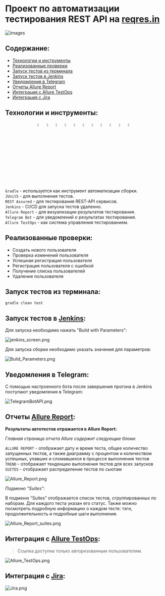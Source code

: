 # Проект по  автоматизации тестирования REST API на [reqres.in]([https://siberianhealth.com/ru](https://reqres.in/))

![images](media/logo/reqres_logo.png)
## Содержание:
+ [Технологии и инструменты](#Технологии-и-инструменты)
+ [Реализованные проверки](#Реализованные-проверки)
+ [Запуск тестов из терминала](#Запуск-тестов-терминала)
+ [Запуск тестов в Jenkins](#Запуск-тестов-Jenkins)
+ [Уведомления в Telegram](#Уведомления-Telegram)
+ [Отчеты Allure Report](#Отчеты-Allure-Repor)
+ [Интеграция с Allure TestOps](#Интеграция-Allure-TestOps)
+ [Интеграция с Jira](#Интеграция-Jira)

## <a name="Технологии-и-инструменты">Технологии и инструменты:</a>
<p  align="center">
  <code><img width="5%" title="IntelliJ IDEA" src="./media/logo/IDEA-logo.svg"></code>
  <code><img width="5%" title="Java" src="./media/logo/java-logo.svg"></code>
  <code><img width="5%" title="REST-Assured" src="./media/logo/rest-assured-logo.svg"></code>
  <code><img width="5%" title="Gradle" src="./media/logo/gradle-logo.svg"></code>
  <code><img width="5%" title="JUnit5" src="./media/logo/junit5-logo.svg"></code>
  <code><img width="5%" title="Allure Report" src="./media/logo/allure-Report-logo.svg"></code>
  <code><img width="5%" title="Allure TestOps" src="./media/logo/allure-ee-logo.svg"></code>
  <code><img width="5%" title="Github" src="./media/logo/git-logo.svg"></code>
  <code><img width="5%" title="Jenkins" src="./media/logo/jenkins-logo.svg"></code>
  <code><img width="5%" title="Jira" src="./media/logo/jira-logo.svg"></code>
  <code><img width="5%" title="Telegram" src="./media/logo/Telegram.svg"></code>
</p>

`Gradle` - используется как инструмент автоматизации сборки.  \
`JUnit5` - для выполнения тестов.\
`REST Assured` - для тестирования REST-API сервисов.\
`Jenkins` - CI/CD для запуска тестов удаленно.\
`Allure Report` - для визуализации результатов тестирования.\
`Telegram Bot` - для уведомлений о результатах тестирования.\
`Allure TestOps` - как система управления тестированием.

## <a name="Реализованные-проверки">Реализованные проверки:</a>
- Создать нового пользователя
- Проверка изменений пользователя
- Успешная регистрация пользователя
- Регистрация пользователя с ошибкой
- Получение списка пользователей
- Удаление пользователя

## <a name="Запуск-тестов-терминала">Запуск тестов из терминала:</a>

```
gradle clean test  
```

## <a name="Запуск-тестов-Jenkins">Запуск тестов в [Jenkins](https://jenkins.autotests.cloud/job/sveta_qa_guru_REST-API/):</a>

Для запуска необходимо нажать "Build with Parameters":

![jenkins_screen.png](media/screen/jenkins_screen.png)

Для запуска сборки необходимо указать значения для параметров:

![Build_Parameters.png](media/screen/Build_Parameters.png)


## <a name="Уведомления-Telegram">Уведомления в Telegram:</a>

С помощью настроенного бота после завершения прогона в Jenkins поступают уведомления в Telegram:

![TelegramBotAPI.png](media/screen/TelegramBotAPI.png)

## <a name="Отчеты-Allure-Repor">Отчеты [Allure Report](https://jenkins.autotests.cloud/job/sveta_qa_guru_REST-API/allure/):</a>

<b>Результаты автотестов отражается в Allure Report: </b>  

*Главная страница отчета Allure содержит следующие блоки:*

`ALLURE REPORT` - отображает дату и время теста, общее количество запущенных тестов, а также диаграмму с процентом и количеством успешных, упавших и сломавшихся в процессе выполнения тестов    \
`TREND` -  отображает тенденцию выполнения тестов для всех запусков   \
`SUITES` - отображает распределение тестов по сьютам   

![Allure_Report.png](media/screen/Allure_Report.png) 

*Подменю "Suites":*

В подменю “Suites” отображается список тестов, сгруппированных по наборам. Для каждого теста указан его статус. Также можно посмотреть подробную информацию о каждом тесте: тэги, продолжительность и подробные шаги выполнения.

![Allure_Report_suites.png](media/screen/Allure_Report_suites.png) 

## <a name="Интеграция-Allure-TestOps">Интеграция с [Allure TestOps](https://allure.autotests.cloud/project/3800/dashboards):</a>
> Ссылка доступна только авторизованным пользователям.

![Allure_TestOps.png](media/screen/Allure_TestOps.png) 

## <a name="Интеграция-Jira">Интеграция с [Jira](https://jira.autotests.cloud/browse/HOMEWORK-961):</a>

![Jira.png](media/screen/Jira.png) 
